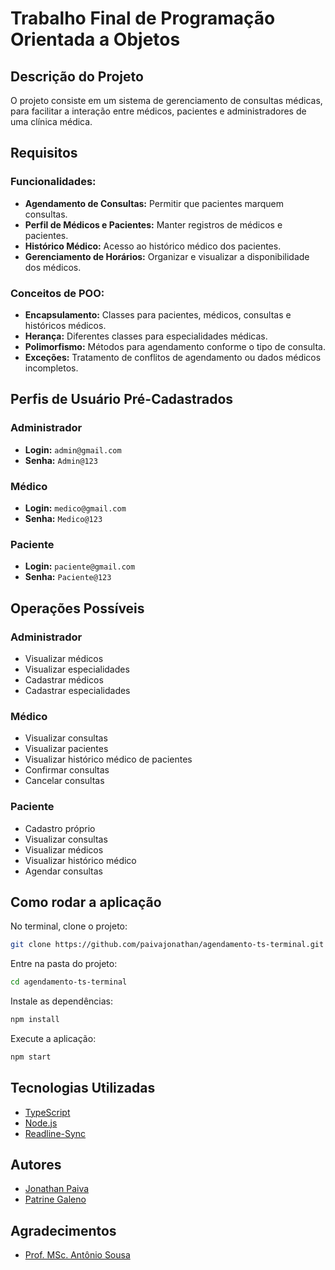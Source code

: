 # Trabalho Final de Programação Orientada a Objetos

## Descrição do Projeto

O projeto consiste em um sistema de gerenciamento de consultas médicas,
para facilitar a interação entre médicos, pacientes e
administradores de uma clínica médica.

## Requisitos

### Funcionalidades:
- **Agendamento de Consultas:** Permitir que pacientes marquem consultas.
- **Perfil de Médicos e Pacientes:** Manter registros de médicos e pacientes.
- **Histórico Médico:** Acesso ao histórico médico dos pacientes.
- **Gerenciamento de Horários:** Organizar e visualizar a disponibilidade dos médicos.

### Conceitos de POO:
- **Encapsulamento:** Classes para pacientes, médicos, consultas e históricos médicos.
- **Herança:** Diferentes classes para especialidades médicas.
- **Polimorfismo:** Métodos para agendamento conforme o tipo de consulta.
- **Exceções:** Tratamento de conflitos de agendamento ou dados médicos incompletos.

## Perfis de Usuário Pré-Cadastrados

### Administrador

- **Login:** `admin@gmail.com`
- **Senha:** `Admin@123`

### Médico

- **Login:** `medico@gmail.com`
- **Senha:** `Medico@123`

### Paciente

- **Login:** `paciente@gmail.com`
- **Senha:** `Paciente@123`

## Operações Possíveis

### Administrador

- Visualizar médicos
- Visualizar especialidades
- Cadastrar médicos
- Cadastrar especialidades

### Médico

- Visualizar consultas
- Visualizar pacientes
- Visualizar histórico médico de pacientes
- Confirmar consultas
- Cancelar consultas

### Paciente

- Cadastro próprio
- Visualizar consultas
- Visualizar médicos
- Visualizar histórico médico
- Agendar consultas

## Como rodar a aplicação

No terminal, clone o projeto:
```bash
git clone https://github.com/paivajonathan/agendamento-ts-terminal.git
```

Entre na pasta do projeto:
```bash
cd agendamento-ts-terminal
```

Instale as dependências:
```bash
npm install
```

Execute a aplicação:
```bash
npm start
```

## Tecnologias Utilizadas

- [TypeScript](https://www.typescriptlang.org/)
- [Node.js](https://nodejs.org/en/)
- [Readline-Sync](https://www.npmjs.com/package/readline-sync)

## Autores

- [Jonathan Paiva](https://github.com/paivajonathan/)
- [Patrine Galeno](https://github.com/PatrineGaleno/)

## Agradecimentos

- [Prof. MSc. Antônio Sousa](https://github.com/antssousa/antssousa/)
